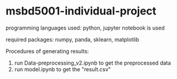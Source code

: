 # msbd5001-individual-project
programming languages used: python, jupyter notebook is used

required packages: numpy, panda, sklearn, matplotlib

Procedures of generating results:
1. run Data-preprocessing_v2.ipynb to get the preprocessed data
2. run model.ipynb to get the "result.csv"
